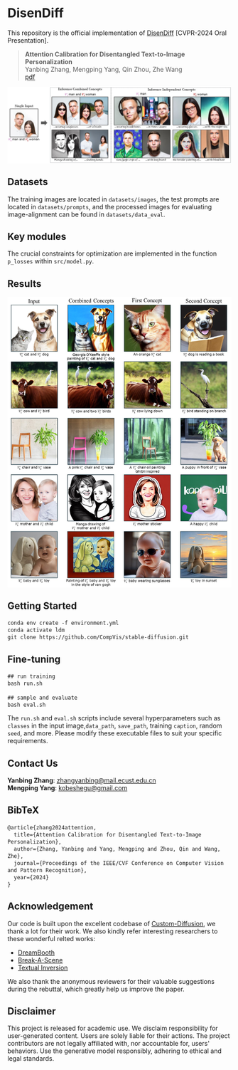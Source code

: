 # DisenDiff

This repository is the official implementation of [DisenDiff](https://arxiv.org/abs/2403.18551) [CVPR-2024 Oral Presentation].

> **Attention Calibration for Disentangled Text-to-Image Personalization** <br>
> Yanbing Zhang, Mengping Yang, Qin Zhou, Zhe Wang<br>
> [pdf](https://arxiv.org/abs/2403.18551)

<div>
<p align="center">
<img src='assets/first_figure.jpg' align="center" width=900>
</p>
</div>

## Datasets
The training images are located in `datasets/images`, the test prompts are located in `datasets/prompts`, and the processed images for evaluating image-alignment can be found in `datasets/data_eval`.

## Key modules
The crucial constraints for optimization are implemented in the function `p_losses` within `src/model.py`.

## Results
<div>
<p align="center">
<img src='assets/results_github.jpg' align="center" width=900>
</p>
</div>

## Getting Started
```
conda env create -f environment.yml
conda activate ldm
git clone https://github.com/CompVis/stable-diffusion.git
```

## Fine-tuning
```
## run training
bash run.sh

## sample and evaluate
bash eval.sh
```
The `run.sh` and `eval.sh` scripts include several hyperparameters such as `classes` in the input image,`data_path`, `save_path`, training `caption`, random `seed`, and more. Please modify these executable files to suit your specific requirements.


## Contact Us
**Yanbing Zhang**: [zhangyanbing@mail.ecust.edu.cn](mailto:zhangyanbing@mail.ecust.edu.cn)  
**Mengping Yang**: [kobeshegu@gmail.com](mailto:kobeshegu@gmail.com)  

## BibTeX
```
@article{zhang2024attention,
  title={Attention Calibration for Disentangled Text-to-Image Personalization},
  author={Zhang, Yanbing and Yang, Mengping and Zhou, Qin and Wang, Zhe},
  journal={Proceedings of the IEEE/CVF Conference on Computer Vision and Pattern Recognition},
  year={2024}
}
```

## Acknowledgement
Our code is built upon the excellent codebase of [Custom-Diffusion](https://github.com/adobe-research/custom-diffusion), we thank a lot for their work.
We also kindly refer interesting researchers to these wonderful relted works:

* [DreamBooth](https://dreambooth.github.io/)
* [Break-A-Scene](https://omriavrahami.com/break-a-scene/)
* [Textual Inversion](https://textual-inversion.github.io/)

We also thank the anonymous reviewers for their valuable suggestions during the rebuttal, which greatly help us improve the paper.

## Disclaimer
This project is released for academic use. We disclaim responsibility for user-generated content. Users are solely liable for their actions. The project contributors are not legally affiliated with, nor accountable for, users' behaviors. Use the generative model responsibly, adhering to ethical and legal standards. 
